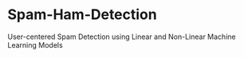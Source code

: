 # Spam-Ham-Detection
User-centered Spam Detection using Linear and Non-Linear Machine Learning Models
